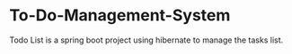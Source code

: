 # To-Do-Management-System
Todo List is a spring boot project using hibernate to manage the tasks list.
